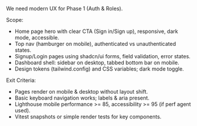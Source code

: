 We need modern UX for Phase 1 (Auth & Roles).

Scope:
- Home page hero with clear CTA (Sign in/Sign up), responsive, dark mode, accessible.
- Top nav (hamburger on mobile), authenticated vs unauthenticated states.
- Signup/Login pages using shadcn/ui forms, field validation, error states.
- Dashboard shell: sidebar on desktop, tabbed bottom bar on mobile.
- Design tokens (tailwind.config) and CSS variables; dark mode toggle.

Exit Criteria:
- Pages render on mobile & desktop without layout shift.
- Basic keyboard navigation works; labels & aria present.
- Lighthouse mobile performance >= 85, accessibility >= 95 (if perf agent used).
- Vitest snapshots or simple render tests for key components.